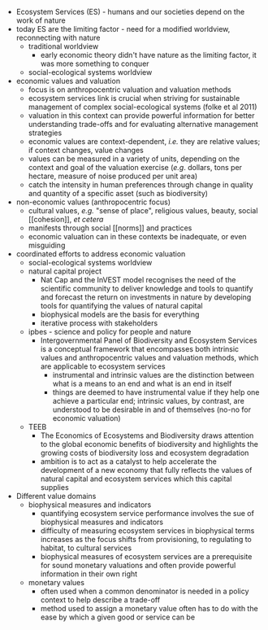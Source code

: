 - Ecosystem Services (ES) - humans and our societies depend on the work of nature
- today ES are the limiting factor - need for a modified worldview, reconnecting with nature
	- traditional worldview
		- early economic theory didn't have nature as the limiting factor, it was more something to conquer
	- social-ecological systems worldview
- economic values and valuation
	- focus is on anthropocentric valuation and valuation methods
	- ecosystem services link is crucial when striving for sustainable management of complex social-ecological systems (folke et al 2011)
	- valuation in this context can provide powerful information for better understanding trade-offs and for evaluating alternative management strategies
	- economic values are context-dependent, _i.e._ they are relative values; if context changes, value changes
	- values can be measured in a variety of units, depending on the context and goal of the valuation exercise (_e.g_. dollars, tons per hectare, measure of noise produced per unit area)
	- catch the intensity in human preferences through change in quality and quantity of a specific asset (such as biodiversity)
- non-economic values (anthropocentric focus)
	- cultural values, _e.g._ "sense of place", religious values, beauty, social [[cohesion]], _et cetera_
	- manifests through social [[norms]] and practices
	- economic valuation can in these contexts be inadequate, or even misguiding
- coordinated efforts to address economic valuation
	- social-ecological systems worldview
	- natural capital project
		- Nat Cap and the InVEST model recognises the need of the scientific community to deliver knowledge and tools to quantify and forecast the return on investments in nature by developing tools for quantifying the values of natural capital
		- biophysical models are the basis for everything
		- iterative process with stakeholders
	- ipbes - science and policy for people and nature
		- Intergovernmental Panel of Biodiversity and Ecosystem Services is a conceptual framework that encompasses both intrinsic values and anthropocentric values and valuation methods, which are applicable to ecosystem services
			- instrumental and intrinsic values are the distinction between what is a means to an end and what is an end in itself
			- things are deemed to have instrumental value if they help one achieve a particular end; intrinsic values, by contrast, are understood to be desirable in and of themselves (no-no for economic valuation)
	- TEEB
		- The Economics of Ecosystems and Biodiversity draws attention to the global economic benefits of biodiversity and highlights the growing costs of biodiversity loss and ecosystem degradation
		- ambition is to act as a catalyst to help accelerate the development of a new economy that fully reflects the values of natural capital and ecosystem services which this capital supplies
- Different value domains
	- biophysical measures and indicators
		- quantifying ecosystem service performance involves the sue of biophysical measures and indicators
		- difficulty of measuring ecosystem services in biophysical terms increases as the focus shifts from provisioning, to regulating to habitat, to cultural services
		- biophysical measures of ecosystem services are a prerequisite for sound monetary valuations and often provide powerful information in their own right
	- monetary values
		- often used when a common denominator is needed in a policy context to help describe a trade-off
		- method used to assign a monetary value often has to do with the ease by which a given good or service can be
